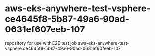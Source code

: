 # aws-eks-anywhere-test-vsphere-ce4645f8-5b87-49a6-90ad-0631ef607eeb-107
repository for use with E2E test job aws-eks-anywhere-test-vsphere:ce4645f8-5b87-49a6-90ad-0631ef607eeb-107
